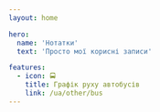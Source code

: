 ```yaml
---
layout: home

hero:
  name: 'Нотатки'
  text: 'Просто мої корисні записи'

features:
  - icon: 🚍
    title: Графік руху автобусів
    link: /ua/other/bus
---
```


